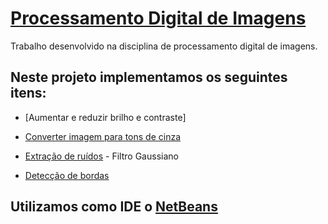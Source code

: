 # [Processamento Digital de Imagens](https://en.wikipedia.org/wiki/Image_processing)


Trabalho desenvolvido na disciplina de processamento digital de imagens. 



## Neste projeto implementamos os seguintes itens:



* [Aumentar e reduzir brilho e contraste]


* [Converter imagem para tons de cinza](https://en.wikipedia.org/wiki/Grayscale)


* [Extração de ruídos](https://en.wikipedia.org/wiki/Gaussian_blur) - Filtro Gaussiano 


* [Detecção de bordas]()

## Utilizamos como IDE o [NetBeans](http://download.netbeans.org/netbeans/8.2/final/bundles/netbeans-8.2-javase-windows.exe)
